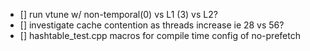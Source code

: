 - [] run vtune w/ non-temporal(0) vs L1 (3) vs L2?
- [] investigate cache contention as threads increase ie 28 vs 56?
- [] hashtable_test.cpp macros for compile time config of no-prefetch




